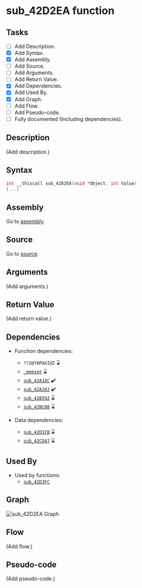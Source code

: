 # sub_42D2EA function

## Tasks

- [ ] Add Description.
- [X] Add Syntax.
- [X] Add Assembly.
- [ ] Add Source.
- [ ] Add Arguments.
- [ ] Add Return Value.
- [X] Add Dependencies.
- [X] Add Used By.
- [X] Add Graph.
- [ ] Add Flow.
- [ ] Add Pseudo-code.
- [ ] Fully documented (Including dependencies).

## Description

(Add description.)

## Syntax

```c
int __thiscall sub_42D2EA(void *Object, int Value)
{...}
```

## Assembly

Go to [assembly](../asm/sub_42D2EA.asm).

## Source

Go to [source](../cc/sub_42D2EA.cc).

## Arguments

(Add arguments.)

## Return Value

(Add return value.)

## Dependencies

* Function dependencies:
  * `??2@YAPAXI@Z` ⌛
  * [`_memset`](_memset.md) ⌛
  * [`sub_42A18C`](sub_42A18C.md) ✔️
  * [`sub_42A262`](sub_42A262.md) ✔️
  * [`sub_42B592`](sub_42B592.md) ⌛
  * [`sub_42BC08`](sub_42BC08.md) ⌛


* Data dependencies:
  * [`sub_42D1FB`](sub_42D1FB.md) ⌛
  * [`sub_42CD47`](sub_42CD47.md) ⌛

## Used By

* Used by functions:
  * [`sub_42D3FC`](../md/sub_42D3FC.md)

## Graph

![sub_42D2EA Graph](../svg/sub_42D2EA.svg "sub_42D2EA Graph")

## Flow

(Add flow.)

## Pseudo-code

(Add pseudo-code.)
